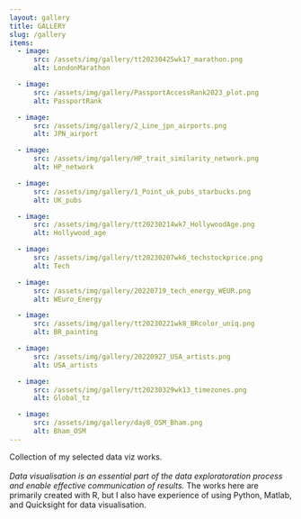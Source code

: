 ```yaml
---
layout: gallery
title: GALLERY
slug: /gallery
items:
  - image:
      src: /assets/img/gallery/tt20230425wk17_marathon.png
      alt: LondonMarathon

  - image:
      src: /assets/img/gallery/PassportAccessRank2023_plot.png
      alt: PassportRank

  - image:
      src: /assets/img/gallery/2_Line_jpn_airports.png
      alt: JPN_airport

  - image:
      src: /assets/img/gallery/HP_trait_similarity_network.png
      alt: HP_network

  - image:
      src: /assets/img/gallery/1_Point_uk_pubs_starbucks.png
      alt: UK_pubs

  - image:
      src: /assets/img/gallery/tt20230214wk7_HollywoodAge.png
      alt: Hollywood_age

  - image:
      src: /assets/img/gallery/tt20230207wk6_techstockprice.png
      alt: Tech

  - image:
      src: /assets/img/gallery/20220719_tech_energy_WEUR.png
      alt: WEuro_Energy

  - image:
      src: /assets/img/gallery/tt20230221wk8_BRcolor_uniq.png
      alt: BR_painting

  - image:
      src: /assets/img/gallery/20220927_USA_artists.png
      alt: USA_artists

  - image:
      src: /assets/img/gallery/tt20230329wk13_timezones.png
      alt: Global_tz

  - image:
      src: /assets/img/gallery/day8_OSM_Bham.png
      alt: Bham_OSM
---
```


Collection of my selected data viz works.
<br>
<br>
<i>Data visualisation is an essential part of the data exploratoration process and enable effective communication of results.</i> The works here are primarily created with R, but I also have experience of using Python, Matlab, and Quicksight for data visualisation.
<br>
<br>
